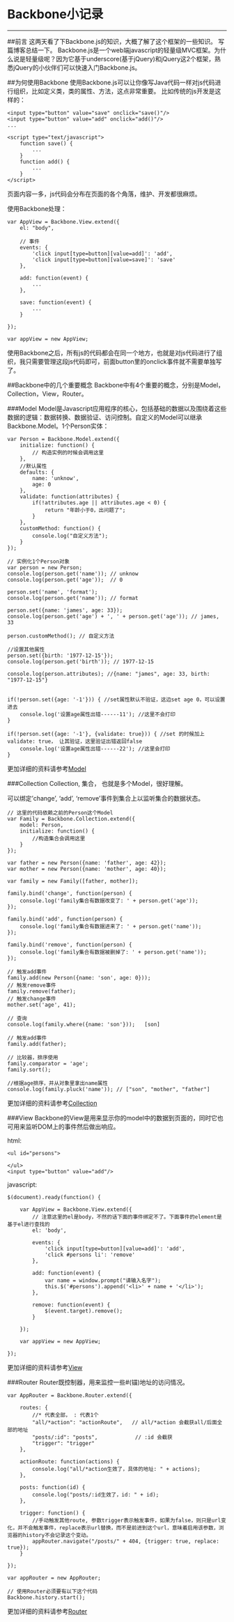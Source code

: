 # Backbone小记录

------

##前言
这两天看了下Backbone.js的知识，大概了解了这个框架的一些知识。 写篇博客总结一下。
Backbone.js是一个web端javascript的轻量级MVC框架。为什么说是轻量级呢？因为它基于underscore(基于jQuery)和jQuery这2个框架，熟悉jQuery的小伙伴们可以快速入门Backbone.js。

##为何使用Backbone
使用Backbone.js可以让你像写Java代码一样对js代码进行组织，比如定义类，类的属性、方法，这点非常重要。
比如传统的js开发是这样的：
```
<input type="button" value="save" onclick="save()"/>
<input type="button" value="add" onclick="add()"/>
...

<script type="text/javascript">
    function save() {
        ...
    }
    function add() {
        ...
    }
</script>
```

页面内容一多，js代码会分布在页面的各个角落，维护、开发都很麻烦。

使用Backbone处理：
```
var AppView = Backbone.View.extend({
    el: "body",

    // 事件
    events: {
        'click input[type=button][value=add]': 'add',
        'click input[type=button][value=save]': 'save'
    },

    add: function(event) {
        ...
    },

    save: function(event) {
        ...
    }

});

var appView = new AppView;
```

使用Backbone之后，所有js的代码都会在同一个地方，也就是对js代码进行了组织，我只需要管理这段js代码即可，前面button里的onclick事件就不需要单独写了。

##Backbone中的几个重要概念
Backbone中有4个重要的概念，分别是Model，Collection，View，Router。

###Model
Model是Javascript应用程序的核心，包括基础的数据以及围绕着这些数据的逻辑：数据转换、数据验证、访问控制。自定义的Model可以继承Backbone.Model。1个Person实体：
```
var Person = Backbone.Model.extend({
    initialize: function() {
        // 构造实例的时候会调用这里
    },
    //默认属性
    defaults: {
        name: 'unknow',
        age: 0
    },
    validate: function(attributes) {
        if(!attributes.age || attributes.age < 0) {
            return "年龄小于0，出问题了";
        }
    },
    customMethod: function() {
        console.log("自定义方法");
    }
});

// 实例化1个Person对象
var person = new Person;
console.log(person.get('name')); // unknow
console.log(person.get('age'));  // 0

person.set('name', 'format');
console.log(person.get('name')); // format

person.set({name: 'james', age: 33});
console.log(person.get('age') + ', ' + person.get('age')); // james, 33

person.customMethod(); // 自定义方法

//设置其他属性
person.set({birth: '1977-12-15'});
console.log(person.get('birth')); // 1977-12-15

console.log(person.attributes); //{name: "james", age: 33, birth: "1977-12-15"}


if(!person.set({age: '-1'})) { //set属性默认不验证，这边set age 0，可以设置进去
    console.log('设置age属性出错------11'); //这里不会打印
}

if(!person.set({age: '-1'}, {validate: true})) { //set 的时候加上validate: true， 让其验证，这里验证出错返回false
    console.log('设置age属性出错------22'); //这里会打印
}
```

更加详细的资料请参考[Model](http://backbone.org/#Model)

###Collection
Collection, 集合， 也就是多个Model，很好理解。

可以绑定’change’, ‘add’, ‘remove’事件到集合上以监听集合的数据状态。

```
// 这里的代码依赖之前的Person这个Model
var Family = Backbone.Collection.extend({
    model: Person,
    initialize: function() {
        //构造集合会调用这里 
    }
});

var father = new Person({name: 'father', age: 42});
var mother = new Person({name: 'mother', age: 40});

var family = new Family([father, mother]);

family.bind('change', function(person) {
    console.log('family集合有数据改变了: ' + person.get('age'));
});

family.bind('add', function(person) {
    console.log('family集合有数据进来了: ' + person.get('name'));
});

family.bind('remove', function(person) {
    console.log('family集合有数据被删掉了: ' + person.get('name'));
});

// 触发add事件
family.add(new Person({name: 'son', age: 0}));
// 触发remove事件
family.remove(father);
// 触发change事件
mother.set('age', 41);

// 查询
console.log(family.where({name: 'son'}));   [son]

// 触发add事件
family.add(father);

// 比较器，排序使用
family.comparator = 'age';
family.sort();

//根据age排序，并从对象里拿出name属性
console.log(family.pluck('name')); // ["son", "mother", "father"]
```

更加详细的资料请参考[Collection](http://backbone.org/Collection)

###View
Backbone的View是用来显示你的model中的数据到页面的，同时它也可用来监听DOM上的事件然后做出响应。

html:

```
<ul id="persons">

</ul>
<input type="button" value="add"/>
```
javascript:
```
$(document).ready(function() {

    var AppView = Backbone.View.extend({
        // 注意这里的el是body，不然的话下面的事件绑定不了。下面事件的element是基于el进行查找的
        el: 'body',

        events: {
            'click input[type=button][value=add]': 'add',
            'click #persons li': 'remove'
        },

        add: function(event) {
            var name = window.prompt("请输入名字");
            this.$('#persons').append('<li>' + name + '</li>');
        },

        remove: function(event) {
            $(event.target).remove();
        }

    });

    var appView = new AppView;

});
```
更加详细的资料请参考[View](http://backbone.org/View)

###Router
Router既控制器，用来监控一些#(锚)地址的访问情况。

```
var AppRouter = Backbone.Router.extend({

    routes: {
        //* 代表全部， : 代表1个
        "all/*action": "actionRoute",   // all/*action 会截获all/后面全部的地址
        "posts/:id": "posts",            // :id 会截获
        "trigger": "trigger"
    },

    actionRoute: function(actions) {
        console.log("all/*action生效了，具体的地址: " + actions);
    },

    posts: function(id) {
        console.log("posts/:id生效了，id: " + id);
    },

    trigger: function() {
        //手动触发其他route, 参数trigger表示触发事件，如果为false，则只是url变化，并不会触发事件，replace表示url替换，而不是前进到这个url，意味着启用该参数，浏览器的history不会记录这个变动。
        appRouter.navigate("/posts/" + 404, {trigger: true, replace: true});
    }

});

var appRouter = new AppRouter;

// 使用Router必须要有以下这个代码
Backbone.history.start();
```

更加详细的资料请参考[Router](http://backbone.org/Router)

